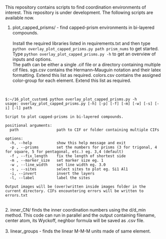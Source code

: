 This repository contains scripts to find coordination environments of interest.  This repository is under development. The following scripts are available now.
<br/>

1. plot_capped_prisms/ - find capped-prism environments in bi-layered compounds. <br><br> Install the required libraries listed in requirements.txt and then type ```python overlay_plot_capped_prisms.py path prism_nums``` to get started. <br> Type ```python overlay_plot_capped_prisms.py -h``` to get an overview of inputs and options.  <br>The path can be either a single .cif file or a directory containing multiple cif files.
sgs.csv contains the Hermann–Mauguin notation and their latex formatting. Extend this list as required.
colors.csv contains the assigned color-group for each element. Extend this list as required.
<br>

```
$:~/16_plot_custom$ python overlay_plot_capped_prisms.py -h
usage: overlay_plot_capped_prisms.py [-h] [-p] [-f] [-m] [-w] [-s] [-i] [-l] path

Script to plot capped-prisms in bi-layered compounds.

positional arguments:
  path                 path to CIF or folder containing multiple CIFs

options:
  -h, --help           show this help message and exit
  -p , --prisms        set the numbers for prisms (3 for trigonal, 4 for square, 5 for pentagonal, etc.) eg. 3,4 (default)
  -f , --fix_length    fix the length of shortest side
  -m , --marker_size   set marker size eg. 1
  -w , --line_width    set line width eg. 3.0
  -s , --sites         select sites to plot eg. Si1 Al1
  -i, --invert         invert the layers
  -l, --label          label the sites

Output images will be (over)written inside images folder in the current directory. CIFs encountering errors will be written to errors.txt
```
<br>
2. inner_CN/ finds the inner coordination numbers using the d/d_min method. This code can run in parallel and the output containing filename, center atom, its Wyckoff, neghbor formula will be saved as .csv file.
<br>
<br>
3. linear_groups - finds the linear M-M-M units made of same element.
